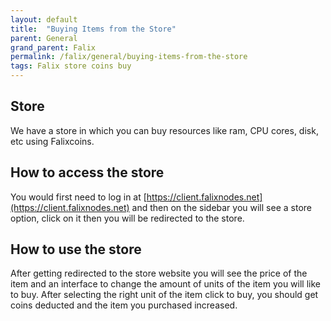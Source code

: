 ```yaml
---
layout: default
title:  "Buying Items from the Store"
parent: General
grand_parent: Falix
permalink: /falix/general/buying-items-from-the-store
tags: Falix store coins buy
---
```


## Store
We have a store in which you can buy resources like ram, CPU cores, disk, etc using Falixcoins.

## How to access the store
You would first need to log in at [https://client.falixnodes.net](https://client.falixnodes.net) and then on the sidebar you will see a store option, click on it then you will be redirected to the store.

## How to use the store
After getting redirected to the store website you will see the price of the item and an interface to change the amount of units of the item you will like to buy. After selecting the right unit of the item click to buy, you should get coins deducted and the item you purchased increased.
